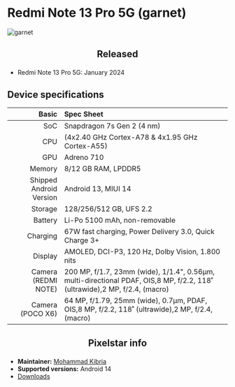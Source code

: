 # Redmi Note 13 Pro 5G (garnet)

![garnet](/images/garnet.png)

## <p align="center"> Released </p>
- Redmi Note 13 Pro 5G: January 2024

## Device specifications

Basic   | Spec Sheet
-------:|:-------------------------
SoC     | Snapdragon 7s Gen 2 (4 nm)
CPU     | (4x2.40 GHz Cortex-A78 & 4x1.95 GHz Cortex-A55)
GPU     | Adreno 710
Memory  | 8/12 GB RAM, LPDDR5
Shipped Android Version | Android 13, MIUI 14
Storage | 128/256/512 GB, UFS 2.2
Battery | Li-Po 5100 mAh, non-removable
Charging | 67W fast charging, Power Delivery 3.0, Quick Charge 3+
Display | AMOLED, DCI-P3, 120 Hz, Dolby Vision, 1.800 nits
Camera (REDMI NOTE) | 200 MP, f/1.7, 23mm (wide), 1/1.4", 0.56µm, multi-directional PDAF, OIS,8 MP, f/2.2, 118˚ (ultrawide),2 MP, f/2.4, (macro)
Camera (POCO X6) | 64 MP, f/1.79, 25mm (wide), 0.7µm, PDAF, OIS,8 MP, f/2.2, 118˚ (ultrawide),2 MP, f/2.4, (macro)

## <p align="center"> Pixelstar info </p>
* **Maintainer:**	  [Mohammad Kibria](https://github.com/kibria5)
* **Supported versions:** Android 14
* [Downloads](https://sourceforge.net/projects/pixelstar/files/garnet/)
